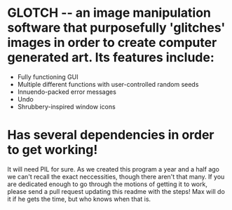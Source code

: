 # GLOTCH -- an image manipulation software that purposefully 'glitches' images in order to create computer generated art. Its features include:

* Fully functioning GUI
* Multiple different functions with user-controlled random seeds
* Innuendo-packed error messages
* Undo
* Shrubbery-inspired window icons

# Has several dependencies in order to get working!

It will need PIL for sure. As we created this program a year and a half ago we can't recall the exact neccessities, though there aren't that many. If you are dedicated enough to go through the motions of getting it to work, please send a pull request updating this readme with the steps! Max will do it if he gets the time, but who knows when that is.
